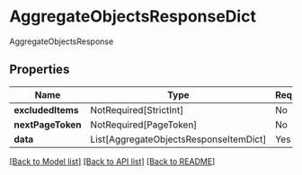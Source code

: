 # AggregateObjectsResponseDict

AggregateObjectsResponse

## Properties
| Name | Type | Required | Description |
| ------------ | ------------- | ------------- | ------------- |
**excludedItems** | NotRequired[StrictInt] | No |  |
**nextPageToken** | NotRequired[PageToken] | No |  |
**data** | List[AggregateObjectsResponseItemDict] | Yes |  |


[[Back to Model list]](../../README.md#documentation-for-models) [[Back to API list]](../../README.md#documentation-for-api-endpoints) [[Back to README]](../../README.md)

